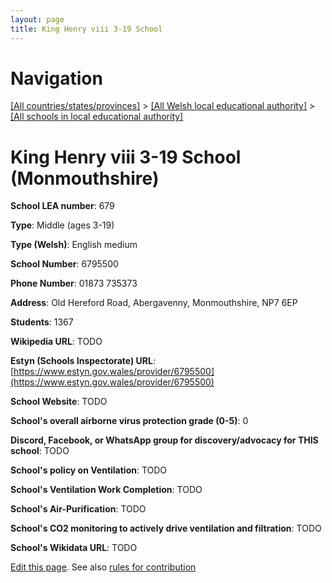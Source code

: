 ```yaml
---
layout: page
title: King Henry viii 3-19 School
---
```

# Navigation

[[All countries/states/provinces]](../../..) > [[All Welsh local educational authority]](../..) > [[All schools in local educational authority]](..)

# King Henry viii 3-19 School (Monmouthshire)

**School LEA number**: 679

**Type**: Middle (ages 3-19)

**Type (Welsh)**: English medium

**School Number**: 6795500

**Phone Number**: 01873 735373

**Address**: Old Hereford Road, Abergavenny, Monmouthshire, NP7 6EP

**Students**: 1367

**Wikipedia URL**: TODO

**Estyn (Schools Inspectorate) URL**: [https://www.estyn.gov.wales/provider/6795500](https://www.estyn.gov.wales/provider/6795500)

**School Website**: TODO

**School's overall airborne virus protection grade (0-5)**: 0

**Discord, Facebook, or WhatsApp group for discovery/advocacy for THIS school**: TODO

**School's policy on Ventilation**: TODO

**School's Ventilation Work Completion**: TODO

**School's Air-Purification**: TODO

**School's CO2 monitoring to actively drive ventilation and filtration**: TODO

**School's Wikidata URL**: TODO




[Edit this page](https://github.com/VentilationProject/Wales/edit/prif/./Monmouthshire/King_Henry_viii_3-19_School.md). See also [rules for contribution](../../../contribution-rules/)